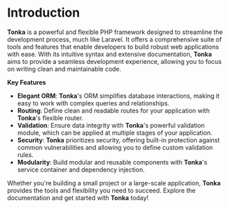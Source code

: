# Introduction

**Tonka** is a powerful and flexible PHP framework designed to streamline the development process, much like Laravel. It offers a comprehensive suite of tools and features that enable developers to build robust web applications with ease. With its intuitive syntax and extensive documentation, **Tonka** aims to provide a seamless development experience, allowing you to focus on writing clean and maintainable code.

**Key Features**

- **Elegant ORM**: **Tonka**'s ORM simplifies database interactions, making it easy to work with complex queries and relationships.
- **Routing**: Define clean and readable routes for your application with **Tonka**'s flexible router.
- **Validation**: Ensure data integrity with **Tonka**'s powerful validation module, which can be applied at multiple stages of your application.
- **Security**: **Tonka** prioritizes security, offering built-in protection against common vulnerabilities and allowing you to define custom validation rules.
- **Modularity**: Build modular and reusable components with **Tonka**'s service container and dependency injection.

Whether you're building a small project or a large-scale application, **Tonka** provides the tools and flexibility you need to succeed. Explore the documentation and get started with **Tonka** today!